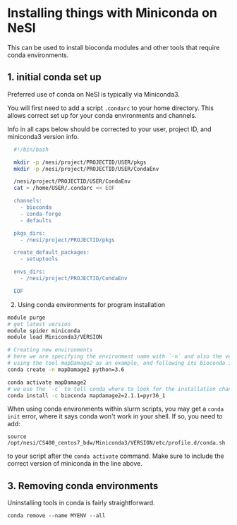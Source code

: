 # Installing things with Miniconda on NeSI

This can be used to install bioconda modules and other tools that require conda environments.

## 1. initial conda set up

Preferred use of conda on NeSI is typically via Miniconda3.

You will first need to add a script `.condarc` to your home directory. This allows correct set up for your conda environments and channels.

Info in all caps below should be corrected to your user, project ID, and miniconda3 version info.

```bash
  #!/bin/bash

  mkdir -p /nesi/project/PROJECTID/USER/pkgs
  mkdir -p /nesi/project/PROJECTID/USER/CondaEnv

  /nesi/project/PROJECTID/USER/CondaEnv
  cat > /home/USER/.condarc << EOF

  channels:
    - bioconda
    - conda-forge
    - defaults

  pkgs_dirs:
    - /nesi/project/PROJECTID/pkgs

  create_default_packages:
    - setuptools

  envs_dirs:
    - /nesi/project/PROJECTID/CondaEnv

  EOF
```

2. Using conda environments for program installation

```bash
module purge
# get latest version
module spider miniconda
module load Miniconda3/VERSION

# Creating new environments 
# here we are specifying the environment name with `-n` and also the version of python required 
# using the tool mapDamage2 as an example, and following its bioconda installation instructions
conda create -n mapDamage2 python=3.6

conda activate mapDamage2
# we use the `-c` to tell conda where to look for the installation channels
conda install -c bioconda mapdamage2=2.1.1=pyr36_1
```

When using conda environments within slurm scripts, you may get a `conda init` error, where it says conda won't work in your shell. If so, you need to add:

`source /opt/nesi/CS400_centos7_bdw/Miniconda3/VERSION/etc/profile.d/conda.sh`

to your script after the `conda activate` command. Make sure to include the correct version of miniconda in the line above. 

## 3. Removing conda environments 

Uninstalling tools in conda is fairly straightforward.

`conda remove --name MYENV --all`
